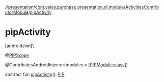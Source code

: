 //[presentation](../../../index.md)/[com.veles.purchase.presentation.di.module](../index.md)/[ActivitiesContributorModule](index.md)/[pipActivity](pip-activity.md)

# pipActivity

[androidJvm]\

@[PIPScope](../../com.veles.purchase.presentation.presentation.mvvm.pip/-p-i-p-scope/index.md)

@ContributesAndroidInjector(modules = [[PIPModule::class](../../com.veles.purchase.presentation.presentation.mvvm.pip/-p-i-p-module/index.md)])

abstract fun [pipActivity](pip-activity.md)(): [PIP](../../com.veles.purchase.presentation.presentation.mvvm.pip/-p-i-p/index.md)
